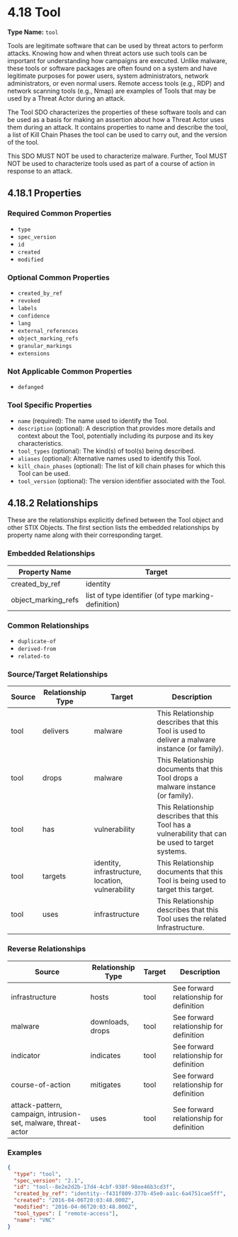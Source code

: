 # 4.18 Tool

**Type Name:** `tool`

Tools are legitimate software that can be used by threat actors to perform attacks. Knowing how and when threat actors use such tools can be important for understanding how campaigns are executed. Unlike malware, these tools or software packages are often found on a system and have legitimate purposes for power users, system administrators, network administrators, or even normal users. Remote access tools (e.g., RDP) and network scanning tools (e.g., Nmap) are examples of Tools that may be used by a Threat Actor during an attack.

The Tool SDO characterizes the properties of these software tools and can be used as a basis for making an assertion about how a Threat Actor uses them during an attack. It contains properties to name and describe the tool, a list of Kill Chain Phases the tool can be used to carry out, and the version of the tool.

This SDO MUST NOT be used to characterize malware. Further, Tool MUST NOT be used to characterize tools used as part of a course of action in response to an attack.

## 4.18.1 Properties

### Required Common Properties
- `type`
- `spec_version`
- `id`
- `created`
- `modified`

### Optional Common Properties
- `created_by_ref`
- `revoked`
- `labels`
- `confidence`
- `lang`
- `external_references`
- `object_marking_refs`
- `granular_markings`
- `extensions`

### Not Applicable Common Properties
- `defanged`

### Tool Specific Properties
- `name` (required): The name used to identify the Tool.
- `description` (optional): A description that provides more details and context about the Tool, potentially including its purpose and its key characteristics.
- `tool_types` (optional): The kind(s) of tool(s) being described.
- `aliases` (optional): Alternative names used to identify this Tool.
- `kill_chain_phases` (optional): The list of kill chain phases for which this Tool can be used.
- `tool_version` (optional): The version identifier associated with the Tool.

## 4.18.2 Relationships

These are the relationships explicitly defined between the Tool object and other STIX Objects. The first section lists the embedded relationships by property name along with their corresponding target.

### Embedded Relationships
| Property Name | Target |
|--------------|--------|
| created_by_ref | identity |
| object_marking_refs | list of type identifier (of type marking-definition) |

### Common Relationships
- `duplicate-of`
- `derived-from`
- `related-to`

### Source/Target Relationships
| Source | Relationship Type | Target | Description |
|--------|------------------|--------|-------------|
| tool | delivers | malware | This Relationship describes that this Tool is used to deliver a malware instance (or family). |
| tool | drops | malware | This Relationship documents that this Tool drops a malware instance (or family). |
| tool | has | vulnerability | This Relationship describes that this Tool has a vulnerability that can be used to target systems. |
| tool | targets | identity, infrastructure, location, vulnerability | This Relationship documents that this Tool is being used to target this target. |
| tool | uses | infrastructure | This Relationship describes that this Tool uses the related Infrastructure. |

### Reverse Relationships
| Source | Relationship Type | Target | Description |
|--------|------------------|--------|-------------|
| infrastructure | hosts | tool | See forward relationship for definition |
| malware | downloads, drops | tool | See forward relationship for definition |
| indicator | indicates | tool | See forward relationship for definition |
| course-of-action | mitigates | tool | See forward relationship for definition |
| attack-pattern, campaign, intrusion-set, malware, threat-actor | uses | tool | See forward relationship for definition |

### Examples

```json
{
  "type": "tool",
  "spec_version": "2.1",
  "id": "tool--8e2e2d2b-17d4-4cbf-938f-98ee46b3cd3f",
  "created_by_ref": "identity--f431f809-377b-45e0-aa1c-6a4751cae5ff",
  "created": "2016-04-06T20:03:48.000Z",
  "modified": "2016-04-06T20:03:48.000Z",
  "tool_types": [ "remote-access"],
  "name": "VNC"
}
``` 